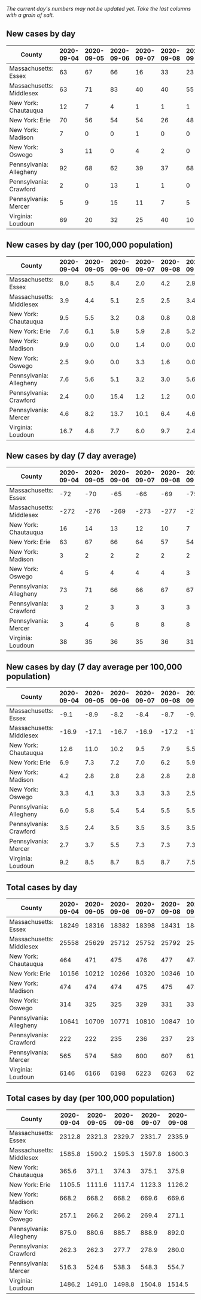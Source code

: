 _The current day's numbers may not be updated yet. Take the last columns with a grain of salt._
## New cases by day

| County | 2020-09-04 | 2020-09-05 | 2020-09-06 | 2020-09-07 | 2020-09-08 | 2020-09-09 | 2020-09-10 |
| --- | --- | --- | --- | --- | --- | --- | --- |
| Massachusetts: Essex | 63 | 67 | 66 | 16 | 33 | 23 |  |
| Massachusetts: Middlesex | 63 | 71 | 83 | 40 | 40 | 55 |  |
| New York: Chautauqua | 12 | 7 | 4 | 1 | 1 | 1 |  |
| New York: Erie | 70 | 56 | 54 | 54 | 26 | 48 |  |
| New York: Madison | 7 | 0 | 0 | 1 | 0 | 0 |  |
| New York: Oswego | 3 | 11 | 0 | 4 | 2 | 0 |  |
| Pennsylvania: Allegheny | 92 | 68 | 62 | 39 | 37 | 68 | 54 |
| Pennsylvania: Crawford | 2 | 0 | 13 | 1 | 1 | 0 | 4 |
| Pennsylvania: Mercer | 5 | 9 | 15 | 11 | 7 | 5 | 5 |
| Virginia: Loudoun | 69 | 20 | 32 | 25 | 40 | 10 | 54 |

## New cases by day (per 100,000 population)

| County | 2020-09-04 | 2020-09-05 | 2020-09-06 | 2020-09-07 | 2020-09-08 | 2020-09-09 | 2020-09-10 |
| --- | --- | --- | --- | --- | --- | --- | --- |
| Massachusetts: Essex | 8.0 | 8.5 | 8.4 | 2.0 | 4.2 | 2.9 |  |
| Massachusetts: Middlesex | 3.9 | 4.4 | 5.1 | 2.5 | 2.5 | 3.4 |  |
| New York: Chautauqua | 9.5 | 5.5 | 3.2 | 0.8 | 0.8 | 0.8 |  |
| New York: Erie | 7.6 | 6.1 | 5.9 | 5.9 | 2.8 | 5.2 |  |
| New York: Madison | 9.9 | 0.0 | 0.0 | 1.4 | 0.0 | 0.0 |  |
| New York: Oswego | 2.5 | 9.0 | 0.0 | 3.3 | 1.6 | 0.0 |  |
| Pennsylvania: Allegheny | 7.6 | 5.6 | 5.1 | 3.2 | 3.0 | 5.6 | 4.4 |
| Pennsylvania: Crawford | 2.4 | 0.0 | 15.4 | 1.2 | 1.2 | 0.0 | 4.7 |
| Pennsylvania: Mercer | 4.6 | 8.2 | 13.7 | 10.1 | 6.4 | 4.6 | 4.6 |
| Virginia: Loudoun | 16.7 | 4.8 | 7.7 | 6.0 | 9.7 | 2.4 | 13.1 |

## New cases by day (7 day average)

| County | 2020-09-04 | 2020-09-05 | 2020-09-06 | 2020-09-07 | 2020-09-08 | 2020-09-09 | 2020-09-10 |
| --- | --- | --- | --- | --- | --- | --- | --- |
| Massachusetts: Essex | -72 | -70 | -65 | -66 | -69 | -75 |  |
| Massachusetts: Middlesex | -272 | -276 | -269 | -273 | -277 | -275 |  |
| New York: Chautauqua | 16 | 14 | 13 | 12 | 10 | 7 |  |
| New York: Erie | 63 | 67 | 66 | 64 | 57 | 54 |  |
| New York: Madison | 3 | 2 | 2 | 2 | 2 | 2 |  |
| New York: Oswego | 4 | 5 | 4 | 4 | 4 | 3 |  |
| Pennsylvania: Allegheny | 73 | 71 | 66 | 66 | 67 | 67 | 60 |
| Pennsylvania: Crawford | 3 | 2 | 3 | 3 | 3 | 3 | 3 |
| Pennsylvania: Mercer | 3 | 4 | 6 | 8 | 8 | 8 | 8 |
| Virginia: Loudoun | 38 | 35 | 36 | 35 | 36 | 31 | 36 |

## New cases by day (7 day average per 100,000 population)

| County | 2020-09-04 | 2020-09-05 | 2020-09-06 | 2020-09-07 | 2020-09-08 | 2020-09-09 | 2020-09-10 |
| --- | --- | --- | --- | --- | --- | --- | --- |
| Massachusetts: Essex | -9.1 | -8.9 | -8.2 | -8.4 | -8.7 | -9.5 |  |
| Massachusetts: Middlesex | -16.9 | -17.1 | -16.7 | -16.9 | -17.2 | -17.1 |  |
| New York: Chautauqua | 12.6 | 11.0 | 10.2 | 9.5 | 7.9 | 5.5 |  |
| New York: Erie | 6.9 | 7.3 | 7.2 | 7.0 | 6.2 | 5.9 |  |
| New York: Madison | 4.2 | 2.8 | 2.8 | 2.8 | 2.8 | 2.8 |  |
| New York: Oswego | 3.3 | 4.1 | 3.3 | 3.3 | 3.3 | 2.5 |  |
| Pennsylvania: Allegheny | 6.0 | 5.8 | 5.4 | 5.4 | 5.5 | 5.5 | 4.9 |
| Pennsylvania: Crawford | 3.5 | 2.4 | 3.5 | 3.5 | 3.5 | 3.5 | 3.5 |
| Pennsylvania: Mercer | 2.7 | 3.7 | 5.5 | 7.3 | 7.3 | 7.3 | 7.3 |
| Virginia: Loudoun | 9.2 | 8.5 | 8.7 | 8.5 | 8.7 | 7.5 | 8.7 |

## Total cases by day

| County | 2020-09-04 | 2020-09-05 | 2020-09-06 | 2020-09-07 | 2020-09-08 | 2020-09-09 | 2020-09-10 |
| --- | --- | --- | --- | --- | --- | --- | --- |
| Massachusetts: Essex | 18249 | 18316 | 18382 | 18398 | 18431 | 18454 |  |
| Massachusetts: Middlesex | 25558 | 25629 | 25712 | 25752 | 25792 | 25847 |  |
| New York: Chautauqua | 464 | 471 | 475 | 476 | 477 | 478 |  |
| New York: Erie | 10156 | 10212 | 10266 | 10320 | 10346 | 10394 |  |
| New York: Madison | 474 | 474 | 474 | 475 | 475 | 475 |  |
| New York: Oswego | 314 | 325 | 325 | 329 | 331 | 331 |  |
| Pennsylvania: Allegheny | 10641 | 10709 | 10771 | 10810 | 10847 | 10915 | 10969 |
| Pennsylvania: Crawford | 222 | 222 | 235 | 236 | 237 | 237 | 241 |
| Pennsylvania: Mercer | 565 | 574 | 589 | 600 | 607 | 612 | 617 |
| Virginia: Loudoun | 6146 | 6166 | 6198 | 6223 | 6263 | 6273 | 6327 |

## Total cases by day (per 100,000 population)

| County | 2020-09-04 | 2020-09-05 | 2020-09-06 | 2020-09-07 | 2020-09-08 | 2020-09-09 | 2020-09-10 |
| --- | --- | --- | --- | --- | --- | --- | --- |
| Massachusetts: Essex | 2312.8 | 2321.3 | 2329.7 | 2331.7 | 2335.9 | 2338.8 |  |
| Massachusetts: Middlesex | 1585.8 | 1590.2 | 1595.3 | 1597.8 | 1600.3 | 1603.7 |  |
| New York: Chautauqua | 365.6 | 371.1 | 374.3 | 375.1 | 375.9 | 376.7 |  |
| New York: Erie | 1105.5 | 1111.6 | 1117.4 | 1123.3 | 1126.2 | 1131.4 |  |
| New York: Madison | 668.2 | 668.2 | 668.2 | 669.6 | 669.6 | 669.6 |  |
| New York: Oswego | 257.1 | 266.2 | 266.2 | 269.4 | 271.1 | 271.1 |  |
| Pennsylvania: Allegheny | 875.0 | 880.6 | 885.7 | 888.9 | 892.0 | 897.6 | 902.0 |
| Pennsylvania: Crawford | 262.3 | 262.3 | 277.7 | 278.9 | 280.0 | 280.0 | 284.8 |
| Pennsylvania: Mercer | 516.3 | 524.6 | 538.3 | 548.3 | 554.7 | 559.3 | 563.9 |
| Virginia: Loudoun | 1486.2 | 1491.0 | 1498.8 | 1504.8 | 1514.5 | 1516.9 | 1530.0 |
